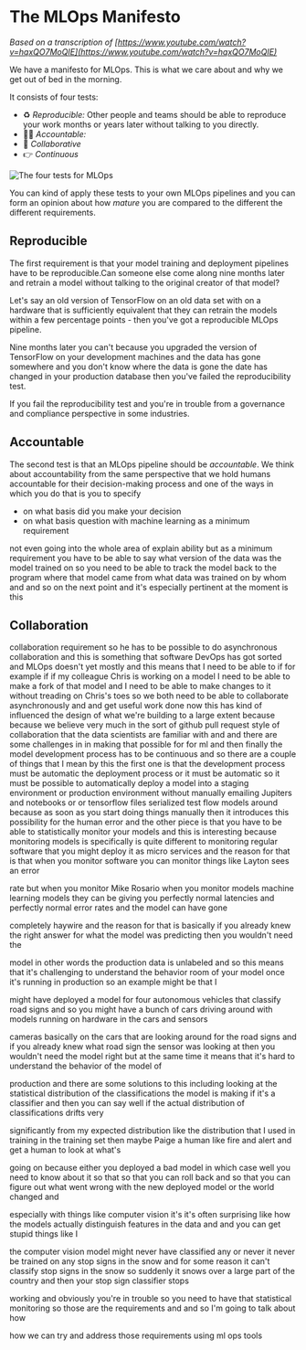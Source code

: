 # The MLOps Manifesto

*Based on a transcription of [https://www.youtube.com/watch?v=hqxQO7MoQIE](https://www.youtube.com/watch?v=hqxQO7MoQIE)*

We have a manifesto for MLOps. This is what we care about and why we get out of bed in the morning.

It consists of four tests:

* ♻️ *Reproducible:* Other people and teams should be able to reproduce your work months or years later without talking to you directly.
* 👩‍🏫 *Accountable:* 
* 👥 *Collaborative*
* 👉 *Continuous*

![The four tests for MLOps](https://cln.sh/YOsDpQ+)

You can kind of apply these tests to your own MLOps pipelines and you can form an opinion about how *mature* you are compared to the different the different 
requirements.


## Reproducible

The first requirement is that your model training and deployment pipelines have to be reproducible.Can someone else come along nine months later and retrain a model 
without talking to the original creator of that model?

Let's say an old version of TensorFlow on an old data set with on a hardware that is sufficiently equivalent that they can retrain the models within 
a few percentage points - then you've got a reproducible MLOps pipeline.

Nine months later you can't because you upgraded the version of TensorFlow on your development machines and the data has gone somewhere and you don't know where 
the data is gone the date has  changed in your production database then you've failed the reproducibility test.

If you fail the reproducibility test and you're in trouble from a governance and compliance perspective in some industries.

## Accountable

The second test is that an MLOps pipeline should be *accountable*. We think about accountability from the same perspective that we hold humans accountable for 
their decision-making process and one of the ways in which you do that is you to specify
* on what basis did you make your decision
* on what basis question with machine learning as a minimum requirement

not even going into the whole area of explain ability but as a minimum requirement you have to be able to say what version of the data was the model 
trained on so you need to be able to track the model back to the program where that model came from what data was trained on by whom and and so on the 
next point and it's especially pertinent at the moment is this 

## Collaboration
collaboration  requirement so he has to be possible to do asynchronous collaboration and this is something that software DevOps has got sorted and MLOps doesn't 
yet mostly and this means that I need to be able to if for example if if my colleague Chris is working on a model I need to be able to make a fork of that model 
and I need to be able to make changes to it without treading on Chris's toes so we both need to be able to collaborate asynchronously and and get useful work done 
now this has kind of influenced the design of what we're building to a large extent because because we believe very much in the sort of github pull request style 
of collaboration that the data scientists are familiar with and and there are some challenges in in making that possible for for ml and then finally the 
model development process has to be continuous and so there are a couple of things that I mean by this the first one is that the development process must 
be automatic the deployment process or it must be automatic so it must be possible to automatically deploy a model into a staging environment or 
production environment without manually emailing Jupiters and notebooks or or tensorflow files serialized test flow models 
around because as soon as you start doing things manually then it introduces this possibility for the human error and the other piece is that you have to be able 
to statistically monitor your models and this is interesting because monitoring models is specifically is quite different to monitoring regular software that 
you might deploy it as micro services and the reason for that is that when you monitor software you can monitor things like Layton sees an error 

rate but when you monitor Mike Rosario when you monitor models machine learning models they can be giving you perfectly normal latencies and perfectly normal error rates and the model can have gone 

completely haywire and the reason for that is basically if you already knew the right answer for what the model was predicting then you wouldn't need the 

model in other words the production data is unlabeled and so this means that it's challenging to understand the behavior room of your model once it's running in production so an example might be that I 

might have deployed a model for four autonomous vehicles that classify road signs and so you might have a bunch of cars driving around with models running on hardware in the cars and sensors 

cameras basically on the cars that are looking around for the road signs and if you already knew what road sign the sensor was looking at then you wouldn't need the model right but at the same time it means that it's hard to understand the behavior of the model of 

production and there are some solutions to this including looking at the statistical distribution of the classifications the model is making if it's a classifier and then you can say well if the actual distribution of classifications drifts very 

significantly from my expected distribution like the distribution that I used in training in the training set then maybe Paige a human like fire and alert and get a human to look at what's 

going on because either you deployed a bad model in which case well you need to know about it so that so that you can roll back and so that you can figure out what went wrong with the new deployed model or the world changed and 

especially with things like computer vision it's it's often surprising like how the models actually distinguish features in the data and and you can get stupid things like I 

the computer vision model might never have classified any or never it never be trained on any stop signs in the snow and for some reason it can't classify stop signs in the snow so suddenly it snows over a large part of the country and then your stop sign classifier stops 

working and obviously you're in trouble so you need to have that statistical monitoring so those are the requirements and and so I'm going to talk about how 

how we can try and address those requirements using ml ops tools 
